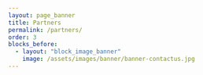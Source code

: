 ```yaml
---
layout: page_banner
title: Partners
permalink: /partners/
order: 3
blocks_before:
  - layout: "block_image_banner"
    image: /assets/images/banner/banner-contactus.jpg
---
```

